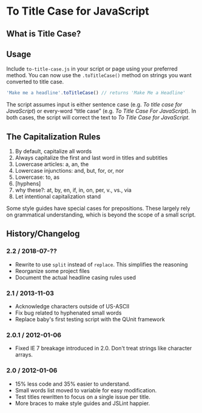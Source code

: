 # To Title Case for JavaScript

## What is Title Case?

## Usage
Include `to-title-case.js` in your script or page using your preferred method. You can now use the `.toTitleCase()` method on strings you want converted to title case.

```js
'Make me a headline'.toTitleCase() // returns 'Make Me a Headline'
```

The script assumes input is either sentence case (e.g. *To title case for JavaScript*) or every-word “title case” (e.g. *To Title Case For JavaScript*). In both cases, the script will correct the text to *To Title Case for JavaScript*.

## The Capitalization Rules
1. By default, capitalize all words
2. Always capitalize the first and last word in titles and subtitles
3. Lowercase articles: a, an, the
4. Lowercase injunctions: and, but, for, or, nor
5. Lowercase: to, as
6. [hyphens]
7. why these?: at, by, en, if, in, on, per, v., vs., via
8. Let intentional capitalization stand

Some style guides have special cases for prepositions. These largely rely on grammatical understanding, which is beyond the scope of a small script.

## History/Changelog
### 2.2 / 2018-07-??
- Rewrite to use `split` instead of `replace`. This simplifies the reasoning
- Reorganize some project files
- Document the actual headline casing rules used

### 2.1 / 2013-11-03
- Acknowledge characters outside of US-ASCII
- Fix bug related to hyphenated small words
- Replace baby's first testing script with the QUnit framework

### 2.0.1 / 2012-01-06
- Fixed IE 7 breakage introduced in 2.0. Don't treat strings like character arrays.

### 2.0 / 2012-01-06
- 15% less code and 35% easier to understand.
- Small words list moved to variable for easy modification.
- Test titles rewritten to focus on a single issue per title.
- More braces to make style guides and JSLint happier.
